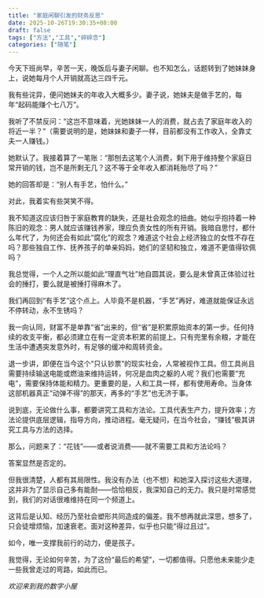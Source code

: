 ```yaml
---
title: "家庭闲聊引发的财务反思"
date: 2025-10-26T19:30:35+08:00
draft: false
tags: ["方法","工具","碎碎念"]
categories: ["随笔"]
---
```

今天下班尚早，辛苦一天，晚饭后与妻子闲聊。也不知怎么，话题转到了她妹妹身上，说她每月个人开销就高达三四千元。

<!--more-->

我有些诧异，便问她妹夫的年收入大概多少。妻子说，她妹夫是做手艺的，每年“起码能赚个七八万”。

我听了不禁反问：“这岂不意味着，光她妹妹一人的消费，就占去了家庭年收入的将近一半？”（需要说明的是，她妹妹和妻子一样，目前都没有工作收入，全靠丈夫一人赚钱。）

她默认了。我接着算了一笔账：“那刨去这笔个人消费，剩下用于维持整个家庭日常开销的钱，岂不是所剩无几？这不等于全年收入都消耗殆尽了吗？”

她的回答却是：“别人有手艺，怕什么。”

对此，我着实有些哭笑不得。

我不知道这应该归咎于家庭教育的缺失，还是社会观念的扭曲。她似乎抱持着一种陈旧的观念：男人就应该赚钱养家，理应负责女性的所有开销。我暗自思忖，都什么年代了，为何还会有如此“腐化”的观念？难道这个社会上经济独立的女性不存在吗？那些独自工作、抚养孩子的单亲妈妈，她们的坚韧和独立，难道不更值得钦佩吗？

我总觉得，一个人之所以能如此“理直气壮”地自圆其说，要么是未曾真正体验过社会的捶打，要么就是被捶打得麻木了。

我们再回到“有手艺”这个点上。人毕竟不是机器，“手艺”再好，难道就能保证永远不停转动，永不生锈吗？

我一向认同，财富不是单靠“省”出来的，但“省”是积累原始资本的第一步。任何持续的收支平衡，都必须建立在有一定资本积累的前提上。只有兜里有余粮，才能在生活中遭遇突发意外时，有足够的缓冲和周转资金。

退一步讲，即便在当今这个“只认钞票”的现实社会，人常被视作工具。但工具尚且需要持续输送电能或燃油来维持运转，何况是血肉之躯的人呢？我们也需要“充电”，需要保持体能和精力。更重要的是，人和工具一样，都有使用寿命。当身体这部机器真正“动弹不得”的那天，再多的“手艺”也无济于事。

说到底，无论做什么事，都要讲究工具和方法论。工具代表生产力，提升效率；方法论提供底层逻辑，指导方向，推动进程。毫无疑问，在当今社会，“赚钱”极其讲究工具与方法的选择。

那么，问题来了：“花钱”——或者说消费——就不需要工具和方法论吗？

答案显然是否定的。

但我很清楚，人都有其局限性。我没有办法（也不想）和她深入探讨这些大道理，这并非为了显示自己多有能耐——恰恰相反，我深知自己的无力。我只是时常感觉到，我们的对话很难维持在同一个频道上。

这背后是认知、经历乃至社会塑形共同造成的偏差。我不想再就此深思，想多了，只会徒增烦恼，加速衰老。面对这种差异，似乎也只能“得过且过”。

如今，唯一支撑我前行的动力，便是孩子。

我觉得，无论如何辛苦，为了这份“最后的希望”，一切都值得。只愿他未来能少走一些我曾走过的弯路，如此而已。

_欢迎来到我的数字小屋_